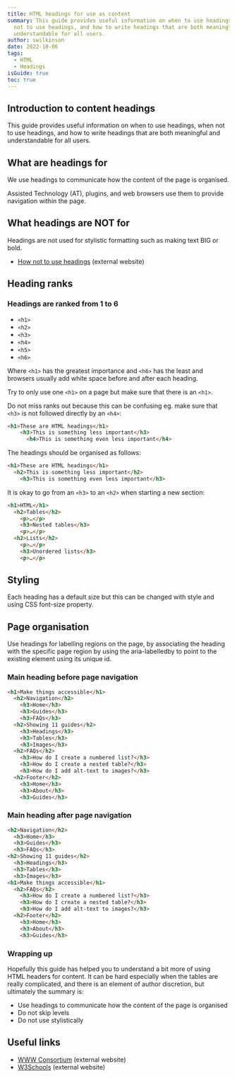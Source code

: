 ```yaml
---
title: HTML headings for use as content
summary: This guide provides useful information on when to use headings, when
  not to use headings, and how to write headings that are both meaningful and
  understandable for all users.
author: swilkinson
date: 2022-10-06
tags:
  - HTML
  - Headings
isGuide: true
toc: true
---
```

## Introduction to content headings

This guide provides useful information on when to use headings, when not to use headings, and how to write headings that are both meaningful and understandable for all users.

## What are headings for

We use headings to communicate how the content of the page is organised. 

Assisted Technology (AT), plugins, and web browsers use them to provide navigation within the page.

## What headings are NOT for

Headings are not used for stylistic formatting such as making text BIG or bold.

* [H﻿ow not to use headings](https://www.wearediagram.com/blog/how-not-to-use-html-headings) (external website)

## Heading ranks

### Headings are ranked from 1 to 6

* `<h1>`
* `<h2>`
* `<h3>`
* `<h4>`
* `<h5>`
* `<h6>`

Where `<h1>` has the greatest importance and `<h6>` has the least and browsers usually add white space before and after each heading.

Try to only use one `<h1>` on a page but make sure that there is an `<h1>`.

Do not miss ranks out because this can be confusing eg. make sure that `<h3>` is not followed directly by an `<h4>`:

```html
<h1>These are HTML headings</h1>
    <h3>This is something less important</h3>
      <h4>This is something even less important</h4>
```

The headings should be organised as follows:

```html
<h1>These are HTML headings</h1>
  <h2>This is something less important</h2>
    <h3>This is something even less important</h3>
```

It is okay to go from an `<h3>` to an `<h2>` when starting a new section:

```html
<h1>HTML</h1>
  <h2>Tables</h2>
    <p>…</p>
    <h3>Nested tables</h3>
    <p>…</p>
  <h2>Lists</h2>
    <p>…</p>
    <h3>Unordered lists</h3>
    <p>…</p>
```

## Styling

Each heading has a default size but this can be changed with style and using CSS font-size property.

## Page organisation

Use headings for labelling regions on the page, by associating the heading with the specific page region by using the aria-labelledby to point to the existing element using its unique id. 

### Main heading before page navigation

```html
<h1>Make things accessible</h1>
  <h2>Navigation</h2>
    <h3>Home</h3>
    <h3>Guides</h3>
    <h3>FAQs</h3>
  <h2>Showing 11 guides</h2>
    <h3>Headings</h3>
    <h3>Tables</h3>
    <h3>Images</h3>
  <h2>FAQs</h2>
    <h3>How do I create a numbered list?</h3>
    <h3>How do I create a nested table?</h3>
    <h3>How do I add alt-text to images?</h3>
  <h2>Footer</h2>
    <h3>Home</h3>
    <h3>About</h3>
    <h3>Guides</h3>
```

### Main heading after page navigation

```html
<h2>Navigation</h2>
  <h3>Home</h3>
  <h3>Guides</h3>
  <h3>FAQs</h3>
<h2>Showing 11 guides</h2>
  <h3>Headings</h3>
  <h3>Tables</h3>
  <h3>Images</h3>
<h1>Make things accessible</h1>
  <h2>FAQs</h2>
    <h3>How do I create a numbered list?</h3>
    <h3>How do I create a nested table?</h3>
    <h3>How do I add alt-text to images?</h3>
  <h2>Footer</h2>
    <h3>Home</h3>
    <h3>About</h3>
    <h3>Guides</h3>
```

### Wrapping up

Hopefully this guide has helped you to understand a bit more of using HTML headers for content. It can be hard especially when the tables are really complicated, and there is an element of author discretion, but ultimately the summary is:

* Use headings to communicate how the content of the page is organised
* Do not skip levels
* Do not use stylistically

## Useful links

* [WWW Consortium](https://www.w3.org/WAI/tutorials/page-structure/headings/) (external website)
* [W3Schools](https://www.w3schools.com/html/html_headings.asp>) (external website)